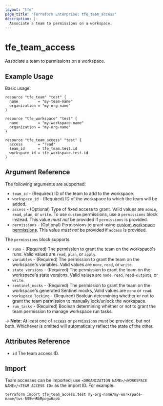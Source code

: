 ```yaml
---
layout: "tfe"
page_title: "Terraform Enterprise: tfe_team_access"
description: |-
  Associate a team to permissions on a workspace.
---
```


# tfe_team_access

Associate a team to permissions on a workspace.

## Example Usage

Basic usage:

```hcl
resource "tfe_team" "test" {
  name         = "my-team-name"
  organization = "my-org-name"
}

resource "tfe_workspace" "test" {
  name         = "my-workspace-name"
  organization = "my-org-name"
}

resource "tfe_team_access" "test" {
  access       = "read"
  team_id      = tfe_team.test.id
  workspace_id = tfe_workspace.test.id
}
```

## Argument Reference

The following arguments are supported:

* `team_id` - (Required) ID of the team to add to the workspace.
* `workspace_id` - (Required) ID of the workspace to which the team will be added.
* `access` - (Optional) Type of fixed access to grant. Valid values are `admin`, `read`, `plan`, or `write`. To use `custom` permissions, use a `permissions` block instead. This value _must not_ be provided if `permissions` is provided.
* `permissions` - (Optional) Permissions to grant using [custom workspace permissions](https://www.terraform.io/docs/cloud/users-teams-organizations/permissions.html#custom-workspace-permissions). This value _must not_ be provided if `access` is provided.

The `permissions` block supports:

* `runs` - (Required) The permission to grant the team on the workspace's runs. Valid values are `read`, `plan`, or `apply`.
* `variables` - (Required) The permission to grant the team on the workspace's variables. Valid values are `none`, `read`, or `write`.
* `state_versions` - (Required) The permission to grant the team on the workspace's state versions. Valid values are `none`, `read`, `read-outputs`, or `write`.
* `sentinel_mocks` - (Required) The permission to grant the team on the workspace's generated Sentinel mocks, Valid values are `none` or `read`.
* `workspace_locking` - (Required) Boolean determining whether or not to grant the team permission to manually lock/unlock the workspace.
* `run_tasks` - (Required) Boolean determining whether or not to grant the team permission to manage workspace run tasks.

-> **Note:** At least one of `access` or `permissions` _must_ be provided, but not both. Whichever is omitted will automatically reflect the state of the other.

## Attributes Reference

* `id` The team access ID.

## Import

Team accesses can be imported; use
`<ORGANIZATION NAME>/<WORKSPACE NAME>/<TEAM ACCESS ID>` as the import ID. For
example:

```shell
terraform import tfe_team_access.test my-org-name/my-workspace-name/tws-8S5wnRbRpogw6apb
```

